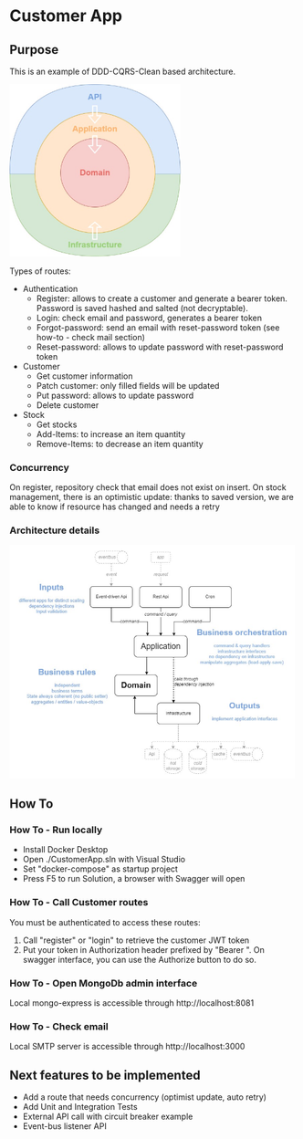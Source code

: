 ﻿# Customer App

## Purpose

This is an example of DDD-CQRS-Clean based architecture.

<img src="./docs/CleanArchitecture.jpg" alt="drawing" width="300"/>

Types of routes:
- Authentication
	- Register: allows to create a customer and generate a bearer token. Password is saved hashed and salted (not decryptable).
	- Login: check email and password, generates a bearer token
	- Forgot-password: send an email with reset-password token (see how-to - check mail section)
	- Reset-password: allows to update password with reset-password token
- Customer
	- Get customer information
	- Patch customer: only filled fields will be updated
	- Put password: allows to update password
	- Delete customer
- Stock
	- Get stocks
	- Add-Items: to increase an item quantity
	- Remove-Items: to decrease an item quantity

### Concurrency

On register, repository check that email does not exist on insert.
On stock management, there is an optimistic update: thanks to saved version, we are able to know if resource has changed and needs a retry

### Architecture details

<img src="./docs/ArchitectureDetails.jpg" alt="drawing" width="500"/>

## How To

### How To - Run locally

- Install Docker Desktop
- Open ./CustomerApp.sln with Visual Studio
- Set "docker-compose" as startup project
- Press F5 to run Solution, a browser with Swagger will open

### How To - Call Customer routes

You must be authenticated to access these routes:
1. Call "register" or "login" to retrieve the customer JWT token
2. Put your token in Authorization header prefixed by "Bearer ". On swagger interface, you can use the Authorize button to do so.

### How To - Open MongoDb admin interface

Local mongo-express is accessible through http://localhost:8081

### How To - Check email

Local SMTP server is accessible through http://localhost:3000

## Next features to be implemented

- Add a route that needs concurrency (optimist update, auto retry)
- Add Unit and Integration Tests
- External API call with circuit breaker example
- Event-bus listener API
